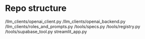 # Repo structure
/llm_clients/openai_client.py
/llm_clients/openai_backend.py
/llm_clients/roles_and_prompts.py
/tools/specs.py
/tools/registry.py
/tools/supabase_tool.py
streamlit_app.py

